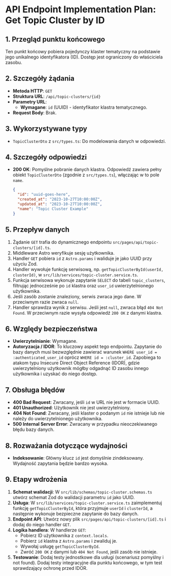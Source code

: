# API Endpoint Implementation Plan: Get Topic Cluster by ID

## 1. Przegląd punktu końcowego

Ten punkt końcowy pobiera pojedynczy klaster tematyczny na podstawie jego unikalnego identyfikatora (ID). Dostęp jest ograniczony do właściciela zasobu.

## 2. Szczegóły żądania

- **Metoda HTTP**: `GET`
- **Struktura URL**: `/api/topic-clusters/{id}`
- **Parametry URL**:
  - **Wymagane**: `id` (UUID) - identyfikator klastra tematycznego.
- **Request Body**: Brak.

## 3. Wykorzystywane typy

- `TopicClusterDto` z `src/types.ts`: Do modelowania danych w odpowiedzi.

## 4. Szczegóły odpowiedzi

- **200 OK**: Pomyślne pobranie danych klastra. Odpowiedź zawiera pełny obiekt `TopicClusterDto` (zgodnie z `src/types.ts`), włączając w to pole `name`.
  ```json
  {
    "id": "uuid-goes-here",
    "created_at": "2023-10-27T10:00:00Z",
    "updated_at": "2023-10-27T10:00:00Z",
    "name": "Topic Cluster Example"
  }
  ```

## 5. Przepływ danych

1. Żądanie `GET` trafia do dynamicznego endpointu `src/pages/api/topic-clusters/[id].ts`.
2. Middleware Astro weryfikuje sesję użytkownika.
3. Handler `GET` pobiera `id` z `Astro.params` i waliduje je jako UUID przy użyciu Zod.
4. Handler wywołuje funkcję serwisową, np. `getTopicClusterById(userId, clusterId)`, w `src/lib/services/topic-cluster.service.ts`.
5. Funkcja serwisowa wykonuje zapytanie `SELECT` do tabeli `topic_clusters`, filtrując jednocześnie po `id` klastra oraz `user_id` uwierzytelnionego użytkownika.
6. Jeśli zasób zostanie znaleziony, serwis zwraca jego dane. W przeciwnym razie zwraca `null`.
7. Handler sprawdza wynik z serwisu. Jeśli jest `null`, zwraca błąd `404 Not Found`. W przeciwnym razie wysyła odpowiedź `200 OK` z danymi klastra.

## 6. Względy bezpieczeństwa

- **Uwierzytelnianie**: Wymagane.
- **Autoryzacja / IDOR**: To kluczowy aspekt tego endpointu. Zapytanie do bazy danych musi bezwzględnie zawierać warunek `WHERE user_id = :authenticated_user_id` oprócz `WHERE id = :cluster_id`. Zapobiega to atakom typu Insecure Direct Object Reference (IDOR), gdzie uwierzytelniony użytkownik mógłby odgadnąć ID zasobu innego użytkownika i uzyskać do niego dostęp.

## 7. Obsługa błędów

- **400 Bad Request**: Zwracany, jeśli `id` w URL nie jest w formacie UUID.
- **401 Unauthorized**: Użytkownik nie jest uwierzytelniony.
- **404 Not Found**: Zwracany, jeśli klaster o podanym `id` nie istnieje lub nie należy do uwierzytelnionego użytkownika.
- **500 Internal Server Error**: Zwracany w przypadku nieoczekiwanego błędu bazy danych.

## 8. Rozważania dotyczące wydajności

- **Indeksowanie**: Główny klucz `id` jest domyślnie zindeksowany. Wydajność zapytania będzie bardzo wysoka.

## 9. Etapy wdrożenia

1. **Schemat walidacji**: W `src/lib/schemas/topic-cluster.schemas.ts` utwórz schemat Zod do walidacji parametru `id` jako UUID.
2. **Usługa**: W `src/lib/services/topic-cluster.service.ts` zaimplementuj funkcję `getTopicClusterById`, która przyjmuje `userId` i `clusterId`, a następnie wykonuje bezpieczne zapytanie do bazy danych.
3. **Endpoint API**: Utwórz nowy plik `src/pages/api/topic-clusters/[id].ts` i dodaj do niego handler `GET`.
4. **Logika handlera**: W handlerze `GET`:
   - Pobierz ID użytkownika z `context.locals`.
   - Pobierz `id` klastra z `Astro.params` i zwaliduj je.
   - Wywołaj usługę `getTopicClusterById`.
   - Zwróć `200 OK` z danymi lub `404 Not Found`, jeśli zasób nie istnieje.
5. **Testowanie**: Dodaj testy jednostkowe dla usługi (scenariusz pomyślny i not found). Dodaj testy integracyjne dla punktu końcowego, w tym test sprawdzający ochronę przed IDOR.
